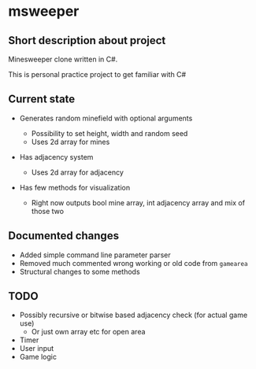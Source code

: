 ﻿# msweeper

## Short description about project
Minesweeper clone written in C#.

This is personal practice project to get familiar with C#

## Current state

* Generates random minefield with optional arguments
    * Possibility to set height, width and random seed 
    * Uses 2d array for mines

* Has adjacency system
    * Uses 2d array for adjacency

* Has few methods for visualization
    * Right now outputs bool mine array, int adjacency array and mix of those two

## Documented changes
* Added simple command line parameter parser
* Removed much commented wrong working or old code from ```gamearea```
* Structural changes to some methods

## TODO
* Possibly recursive or bitwise based adjacency check (for actual game use)
    * Or just own array etc for open area
* Timer
* User input
* Game logic